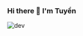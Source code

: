 ### Hi there 👋 I'm Tuyển
![dev](https://user-images.githubusercontent.com/84759971/175314383-2a906549-22a8-454d-9bf5-d04136e906a0.gif)
<!--
**nvt25/nvt25** is a ✨ _special_ ✨ repository because its `README.md` (this file) appears on your GitHub profile.

Here are some ideas to get you started:

- 🔭 I’m currently working on ...
- 🌱 I’m currently learning ...
- 👯 I’m looking to collaborate on ...
- 🤔 I’m looking for help with ...
- 💬 Ask me about ...
- 📫 How to reach me: ...
- 😄 Pronouns: ...
- ⚡ Fun fact: ...
-->
